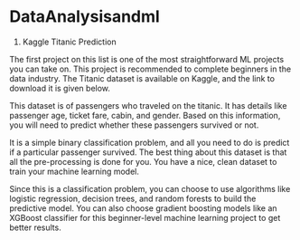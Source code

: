 # DataAnalysisandml
1. Kaggle Titanic Prediction
 

The first project on this list is one of the most straightforward ML projects you can take on. This project is recommended to complete beginners in the data industry. The Titanic dataset is available on Kaggle, and the link to download it is given below.

This dataset is of passengers who traveled on the titanic. It has details like passenger age, ticket fare, cabin, and gender. Based on this information, you will need to predict whether these passengers survived or not.

It is a simple binary classification problem, and all you need to do is predict if a particular passenger survived. The best thing about this dataset is that all the pre-processing is done for you. You have a nice, clean dataset to train your machine learning model.

Since this is a classification problem, you can choose to use algorithms like logistic regression, decision trees, and random forests to build the predictive model. You can also choose gradient boosting models like an XGBoost classifier for this beginner-level machine learning project to get better results.

